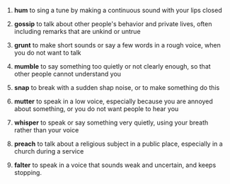 1. **hum** to sing a tune by making a continuous sound with your lips closed

1. **gossip** to talk about other people's behavior and private lives, often including remarks that are unkind or untrue

1. **grunt** to make short sounds or say a few words in a rough voice, when you do not want to talk

1. **mumble** to say something too quietly or not clearly enough, so that other people cannot understand you

1. **snap** to break with a sudden shap noise, or to make something do this

1. **mutter** to speak in a low voice, especially because you are annoyed about something, or you do not want people to hear you

1. **whisper** to speak or say something very quietly, using your breath rather than your voice

1. **preach** to talk about a religious subject in a public place, especially in a church during a service

1. **falter** to speak in a voice that sounds weak and uncertain, and keeps stopping.
